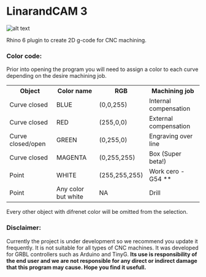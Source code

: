 # LinarandCAM 3

![alt text](https://raw.githubusercontent.com/dfmdmx/Rhino_LinarandCAM3/master/res/Icons/Logo/Rhino_LinarandCAM3_100.png)

Rhino 6 plugin to create 2D g-code for CNC machining. 

### Color code:

Prior into opening the program you will need to assign a color to each curve depending on the desire machining job.

 <table>
 <tbody><tr><th>Object</th><th>Color name</th><th>RGB</th><th>Machining job</th></tr><tr>
 </tr><tr><td>Curve closed</td><td>BLUE</td><td>(0,0,255)</td><td>Internal compensation</td></tr>
 <tr><td>Curve closed</td><td>RED</td><td>(255,0,0)</td><td>External compensation</td></tr>
 <tr><td>Curve closed/open</td><td>GREEN</td><td>(0,255,0)</td><td>Engraving over line</td></tr>
 <tr><td>Curve closed</td><td>MAGENTA</td><td>(0,255,255)</td><td>Box (Super beta!)</td></tr>
 <tr><td>Point</td><td>WHITE</td><td>(255,255,255)</td><td>Work cero - G54 **</td></tr>
 <tr><td>Point</td><td>Any color but white</td><td>NA</td><td>Drill</td></tr>
 </tbody>
 </table>
 
Every other object with difrenet color will be omitted from the selection. 

### Disclaimer:

Currently the project is under development so we recommend you update it frequently. It is not suitable for all types of CNC machines. It was developed for GRBL controllers such as Arduino and TinyG. **Its use is responsibility of the end user and we are not responsible for any direct or indirect damage that this program may cause. Hope you find it usefull.**
